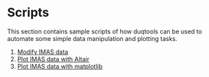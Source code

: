 # Scripts

This section contains sample scripts of how duqtools can be used to automate some simple data manipulation and plotting tasks.

1. [Modify IMAS data](modify_imas_data)
2. [Plot IMAS data with Altair](plot_with_altair)
3. [Plot IMAS data with matplotlib](plot_with_matplotlib)
